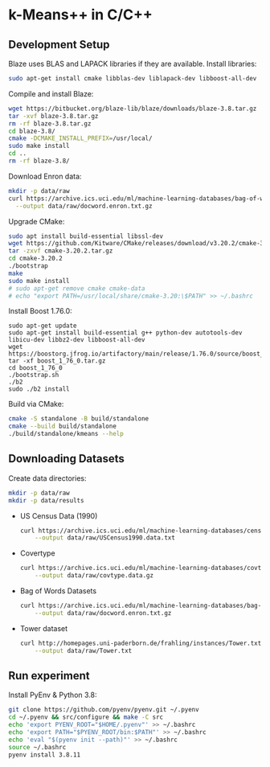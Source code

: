 # k-Means++ in C/C++

## Development Setup

Blaze uses BLAS and LAPACK libraries if they are available. Install libraries:

```bash
sudo apt-get install cmake libblas-dev liblapack-dev libboost-all-dev
```

Compile and install Blaze:

```bash
wget https://bitbucket.org/blaze-lib/blaze/downloads/blaze-3.8.tar.gz
tar -xvf blaze-3.8.tar.gz
rm -rf blaze-3.8.tar.gz
cd blaze-3.8/
cmake -DCMAKE_INSTALL_PREFIX=/usr/local/
sudo make install
cd ..
rm -rf blaze-3.8/
```

Download Enron data:

```bash
mkdir -p data/raw
curl https://archive.ics.uci.edu/ml/machine-learning-databases/bag-of-words/docword.enron.txt.gz \
  --output data/raw/docword.enron.txt.gz
```

Upgrade CMake:

```bash
sudo apt install build-essential libssl-dev
wget https://github.com/Kitware/CMake/releases/download/v3.20.2/cmake-3.20.2.tar.gz
tar -zxvf cmake-3.20.2.tar.gz
cd cmake-3.20.2
./bootstrap
make 
sudo make install
# sudo apt-get remove cmake cmake-data
# echo "export PATH=/usr/local/share/cmake-3.20:\$PATH" >> ~/.bashrc
```

Install Boost 1.76.0:

```
sudo apt-get update
sudo apt-get install build-essential g++ python-dev autotools-dev libicu-dev libbz2-dev libboost-all-dev
wget https://boostorg.jfrog.io/artifactory/main/release/1.76.0/source/boost_1_76_0.tar.gz 
tar -xf boost_1_76_0.tar.gz
cd boost_1_76_0
./bootstrap.sh
./b2
sudo ./b2 install
```

Build via CMake:

```bash
cmake -S standalone -B build/standalone
cmake --build build/standalone
./build/standalone/kmeans --help
```

## Downloading Datasets

Create data directories:

```bash
mkdir -p data/raw
mkdir -p data/results
```

- US Census Data (1990)

    ```bash
    curl https://archive.ics.uci.edu/ml/machine-learning-databases/census1990-mld/USCensus1990.data.txt \
        --output data/raw/USCensus1990.data.txt
    ```

- Covertype

    ```bash
    curl https://archive.ics.uci.edu/ml/machine-learning-databases/covtype/covtype.data.gz \
        --output data/raw/covtype.data.gz
    ```

- Bag of Words Datasets

    ```bash
    curl https://archive.ics.uci.edu/ml/machine-learning-databases/bag-of-words/docword.enron.txt.gz \
        --output data/raw/docword.enron.txt.gz
    ```
- Tower dataset

    ```bash
    curl http://homepages.uni-paderborn.de/frahling/instances/Tower.txt \
        --output data/raw/Tower.txt
    ```

## Run experiment

Install PyEnv & Python 3.8:

```bash
git clone https://github.com/pyenv/pyenv.git ~/.pyenv
cd ~/.pyenv && src/configure && make -C src
echo 'export PYENV_ROOT="$HOME/.pyenv"' >> ~/.bashrc
echo 'export PATH="$PYENV_ROOT/bin:$PATH"' >> ~/.bashrc
echo 'eval "$(pyenv init --path)"' >> ~/.bashrc
source ~/.bashrc
pyenv install 3.8.11
```
